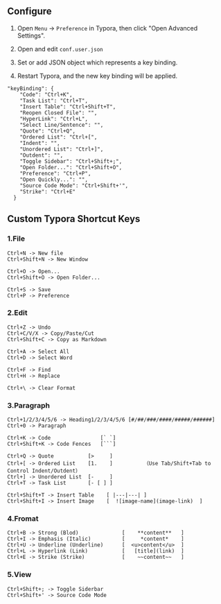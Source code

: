 ## Configure

1. Open `Menu`  →  `Preference` in Typora, then click "Open Advanced Settings".

2. Open and edit `conf.user.json` 
3. Set or add JSON object which represents a key binding.

4. Restart Typora, and the new key binding will be applied.

```
"keyBinding": {
    "Code": "Ctrl+K",
    "Task List": "Ctrl+T",
    "Insert Table": "Ctrl+Shift+T",
    "Reopen Closed File": "",
    "HyperLink": "Ctrl+L",
    "Select Line/Sentence": "",
    "Quote": "Ctrl+Q",
    "Ordered List": "Ctrl+[",
    "Indent": "",
    "Unordered List": "Ctrl+]",
    "Outdent": "",
    "Toggle Sidebar": "Ctrl+Shift+;",
    "Open Folder...": "Ctrl+Shift+O",
    "Preference": "Ctrl+P",
    "Open Quickly...": "",
    "Source Code Mode": "Ctrl+Shift+'",
    "Strike": "Ctrl+E"
  }
```

## Custom Typora Shortcut Keys

### 1.File

```
Ctrl+N -> New file
Ctrl+Shift+N -> New Window

Ctrl+O -> Open...
Ctrl+Shift+O -> Open Folder...

Ctrl+S -> Save
Ctrl+P -> Preference
```

### 2.Edit

```
Ctrl+Z -> Undo
Ctrl+C/V/X -> Copy/Paste/Cut
Ctrl+Shift+C -> Copy as Markdown

Ctrl+A -> Select All
Ctrl+D -> Select Word

Ctrl+F -> Find
Ctrl+H -> Replace

Ctrl+\ -> Clear Format
```

### 3.Paragraph

```
Ctrl+1/2/3/4/5/6 -> Heading1/2/3/4/5/6 [#/##/###/####/#####/######]
Ctrl+0 -> Paragraph

Ctrl+K -> Code                [` `]
Ctrl+Shift+K -> Code Fences	  [```]

Ctrl+Q -> Quote           [>     ]
Ctrl+[ -> Ordered List    [1.    ]			（Use Tab/Shift+Tab to Control Indent/Outdent）
Ctrl+] -> Unordered List  [-     ]
Ctrl+T -> Task List       [- [ ] ]

Ctrl+Shift+T -> Insert Table    [ |---|---| ]
Ctrl+Shift+I -> Insert Image    [  ![image-name](image-link)  ]
```

### 4.Fromat

```
Ctrl+B -> Strong (Blod)              [    **content**   ]
Ctrl+I -> Emphasis (Italic)          [     *content*    ]
Ctrl+U -> Underline (Underline)      [  <u>content</u>  ]
Ctrl+L -> Hyperlink (Link)           [   [title](link)  ]
Ctrl+E -> Strike (Strike)            [    ~~content~~   ]
```

### 5.View

```
Ctrl+Shift+; -> Toggle Siderbar
Ctrl+Shift+' -> Source Code Mode
```
